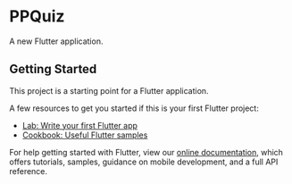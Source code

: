 # PPQuiz

A new Flutter application.

## Getting Started

This project is a starting point for a Flutter application.

A few resources to get you started if this is your first Flutter project:

  - [Lab: Write your first Flutter app](https://flutter.dev/docs/get-started/codelab)
  - [Cookbook: Useful Flutter samples](https://flutter.dev/docs/cookbook)

For help getting started with Flutter, view our
[online documentation](https://flutter.dev/docs), which offers tutorials,
samples, guidance on mobile development, and a full API reference.
